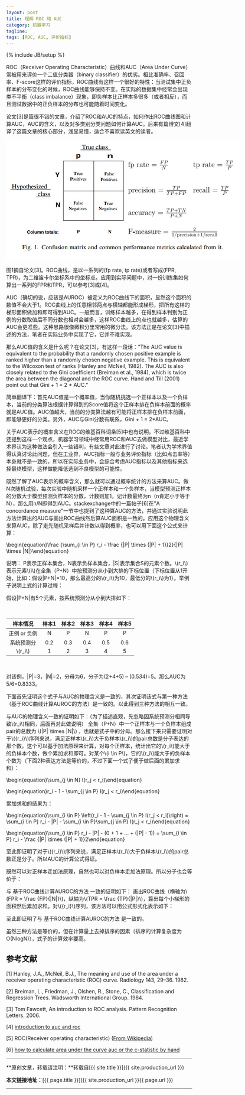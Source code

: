 ```yaml
---
layout: post
title: 理解 ROC 和 AUC
category: 机器学习
tagline: 
tags: [ROC, AUC, 评价指标]
---
```

{% include JB/setup %}

ROC（Receiver Operating Characteristic）曲线和AUC（Area Under Curve）常被用来评价一个二值分类器（binary classifier）的优劣。相比准确率、召回率、F-score这样的评价指标，ROC曲线有这样一个很好的特性：当测试集中正负样本的分布变化的时候，ROC曲线能够保持不变。在实际的数据集中经常会出现类不平衡（class imbalance）现象，即负样本比正样本多很多（或者相反），而且测试数据中的正负样本的分布也可能随着时间变化。

论文[3]是篇很不错的文章，介绍了ROC和AUC的特点，如何作出ROC曲线图和计算AUC，AUC的含义，以及对多类别分类问题如何计算AUC。后来有篇博文[4]翻译了这篇文章的核心部分，浅显易懂，适合不喜欢读英文的读者。

<div align="center">
  <img src="/images/2015-11-20-understanding-ROC-and-AUC-figure1.jpg" style="max-width:634px; text-align:center" alt=""/>
</div>

图1摘自论文[3]。ROC曲线，是以一系列的(fp rate, tp rate)或者写成(FPR, TPR)，为二维笛卡尔坐标系中的坐标点。应用到实际问题中，对一份训练集如何算出一系列的FPR和TPR，可以参考[3]或[4]。

AUC（确切的说，应该是AUROC）被定义为ROC曲线下的面积，显然这个面积的数值不会大于1。ROC曲线上的任意相邻两点与横轴都能形成梯形，把所有这样的梯形面积做加和即可得到AUC。一般而言，训练样本越多，在得到样本判别为正例的分数取值后不同分数也相对会越多，这样ROC曲线上的点也就越多，估算的AUC会更准些。这种思路很像微积分里常用的微分法。该方法正是在论文[3]中描述的方法，笔者在实际业务中实现了它，它并不难实现。

那么AUC值的含义是什么呢？在论文[3]，有这样一段话：”The AUC value is equivalent to the probability that a randomly chosen positive example is ranked higher than a randomly chosen negative example. This is equivalent to the Wilcoxon test of ranks (Hanley and McNeil, 1982). The AUC is also closely related to the Gini coefficient (Breiman et al., 1984), which is twice the area between the diagonal and the ROC curve. Hand and Till (2001) point out that Gini + 1 = 2 * AUC.”

简单翻译下：首先AUC值是一个概率值，当你随机挑选一个正样本以及一个负样本，当前的分类算法根据计算得到的Score值将这个正样本排在负样本前面的概率就是AUC值。AUC值越大，当前的分类算法越有可能将正样本排在负样本前面，即能够更好的分类。另外，AUC与Gini分数有联系，Gini + 1 = 2*AUC。

关于AUC表示的概率含义在ROC的维基百科词条[5]中也有说明。不过维基百科中还提到这样一个观点，机器学习领域中经常用ROC和AUC去做模型对比，最近学术界认为这种做法会引入一些错判，有些文章对此进行了讨论。笔者认为学术界值得认真讨论此问题，但在工业界，AUC指标一般与业务评价指标（比如点击率等）本身就不是一致的，所以在实际业务中，会综合考虑AUC指标以及其他指标来选择最终模型，这样做能降低选到不良模型的可能性。

既然了解了AUC表示的概率含义，那么就可以通过概率统计的方法来算AUC。做N次随机试验，每次实验中随机采样一个正样本和一个负样本，当模型预测正样本的分数大于模型预测负样本的分数，计数则加1。记计数最终为n（n肯定小于等于N），那么用n/N即得到AUC。stackexchange中的一篇帖子[6]在"A concordance measure"一节中也提到了这种算AUC的方法，并通过实验说明此方法计算出的AUC与画出ROC曲线然后算AUC面积是一致的。应用这个物理含义来算AUC，除了走先随机采样后并计数以得到概率，也可以用下面这个公式来计算：

\begin{equation}\frac {\sum_{i \in P} r_i - \frac {\|P\| \times (\|P\| + 1)}2}{\|P\| \times \|N\|}\end{equation}

说明：
P表示正样本集合，N表示负样本集合，|S|表示集合S的元素个数。\\(r_i\\)表示元素\\(i\\)在全集（P+N）中按预测分从小到大排的下标位置（下标位置从1开始，比如：假设|P+N|=10，那么最高分的\\(r_i\\)为10，最低分的\\(r_i\\)为1）。举例子说明上式的计算过程：

假设|P+N|有5个元素，按系统预测分从小到大排如下：

<br/>

|     样本情况    | 样本1 | 样本2 | 样本3 | 样本4 | 样本5 |
| :-------------: |:-----:|:-----:|:-----:|:-----:|:-----:|
|  正例 or 负例   |   N   |   P   |   N   |   P   |   P   |
|   系统预测分    |  0.2  |  0.3  |  0.4  |  0.5  |  0.6  |
|   \\(r_i\\)     |   1   |   2   |   3   |   4   |   5   |

<br/>

对该例，|P|=3，|N|=2，分母为6，分子为(2+4+5) – (0.5*3*4)=5。那么AUC为5/6=0.8333。

下面首先证明这个式子与AUC的物理含义是一致的，其次证明该式与第一种方法（基于ROC曲线计算AUROC的方法）是一致的。以此得到三种方法的相互一致。

与AUC的物理含义一致的证明如下：（为了描述直观，先忽略因系统预测分相同导致\\(r_i\\)相同，后面再对此做说明）
全集（P+N）中一个正样本与一个负样本组成pair的总数为 \\(|P| \times |N|\\) ，也就是式子中的分母。那么接下来只需要证明对于\\({r_i}\\)序列来说，满足正样本\\(r_i\\)大于负样本\\(r_i\\)的pair总数是分子表达的那个数。这个可以基于加法原理来计算，对每个正样本，统计出它的\\(r_i\\)能大于的负样本个数，做个累加求和即可。对某个\\(i \in P\\)，它的\\(r_i\\)能大于的负样本个数为（下面2种表达方法是等价的，不过下面一个式子便于做后面的累加求和）：

\begin{equation}\sum_{j \in N} I(r_j < r_i)\end{equation}

\begin{equation}r_i - 1 - \sum_{j \in P} I(r_j < r_i)\end{equation}

累加求和的结果为：

\begin{equation}\sum_{i \in P} \left(r_i - 1 - \sum_{j \in P} I(r_j < r_i)\right) = \sum_{i \in P} r_i - \|P\| - \sum_{i \in P}\sum_{j \in P} I(r_j < r_i)\end{equation}

\begin{equation}\sum_{i \in P} r_i - \|P\| - (0 + 1 + ... + (\|P\| - 1)) = \sum_{i \in P} r_i - \frac {\|P\| \times (\|P\| + 1)}2\end{equation}

至此即证明了对于\\({r_i}\\)序列来说，满足正样本\\(r_i\\)大于负样本\\(r_i\\)的pair总数正是分子。所以AUC的计算公式得证。

既然可以对正样本走加法原理，自然也可以对负样本走加法原理。所以分子也会等价于：


与 基于ROC曲线计算AUROC的方法 一致的证明如下：
画出ROC曲线（横轴为\\(FPR = \frac {FP}{\|N\|}\\)，纵轴为\\(TPR = \frac {TP}{\|P\|}\\)，算出每个小梯形的面积然后累加求和。对\\({r_i}\\)序列，该方法可以用公式形式化表示如下：



至此即证明了与 基于ROC曲线计算AUROC的方法 是一致的。

虽然三种方法是等价的，但在计算量上去掉排序的因素（排序的计算复杂度为O(NlogN)），式子的计算效率要高。



## 参考文献

[1] Hanley, J.A., McNeil, B.J., The meaning and use of the area under a receiver operating characteristic (ROC) curve. Radiology 143, 29–36. 1982.

[2] Breiman, L., Friedman, J., Olshen, R., Stone, C., Classification and Regression Trees. Wadsworth International Group. 1984.

[3] Tom Fawcett, An introduction to ROC analysis. Pattern Recognition Letters. 2006.

[4] [introduction to auc and roc](http://alexkong.net/2013/06/introduction-to-auc-and-roc/)

[5] ROC(Receiver operating characteristic) ([From Wikipedia](https://en.wikipedia.org/wiki/Receiver_operating_characteristic))

[6] [how to calculate area under the curve auc or the c-statistic by hand](http://stats.stackexchange.com/questions/145566/how-to-calculate-area-under-the-curve-auc-or-the-c-statistic-by-hand)

* * *

**原创文章，转载请注明：**转载自[{{ site.title }}]({{ site.production_url }})

**本文链接地址：**[{{ page.title }}]({{ site.production_url }}{{ page.url }})

* * *
